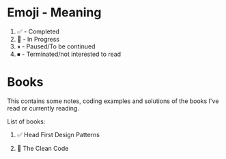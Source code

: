 # Emoji - Meaning
1. ✅ - Completed
2. 🎦 - In Progress
3. ⏸ - Paused/To be continued
4. ⏹ - Terminated/not interested to read

# Books
This contains some notes, coding examples and solutions of the books I've read or currently reading.

List of books:

1. ✅ Head First Design Patterns

2. 🎦 The Clean Code

